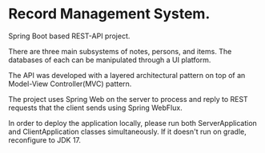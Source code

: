 # Record Management System.
Spring Boot based REST-API project.

There are three main subsystems of notes, persons, and items. 
The databases of each can be manipulated through a UI platform.

The API was developed with a layered architectural pattern on top of an 
Model-View Controller(MVC) pattern.

The project uses Spring Web on the server to process and 
reply to REST requests that the client sends using Spring WebFlux.

In order to deploy the application locally, please run both ServerApplication 
and ClientApplication classes simultaneously. 
If it doesn't run on gradle, reconfigure to JDK 17.
